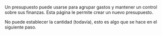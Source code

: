 Un presupuesto puede usarse para agrupar gastos y mantener un control sobre sus finanzas. Esta página le permite crear un nuevo presupuesto.

No puede establecer la cantidad (todavía), esto es algo que se hace en el siguiente paso.